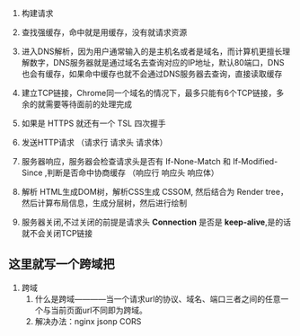 1. 构建请求
   
2. 查找强缓存，命中就是用缓存，没有就请求资源

3. 进入DNS解析，因为用户通常输入的是主机名或者是域名，而计算机更擅长理解数字，DNS服务器就是通过域名去查询对应的IP地址，默认80端口，DNS 也会有缓存，如果命中缓存也就不会通过DNS服务器去查询，直接读取缓存

4. 建立TCP链接，Chrome同一个域名的情况下，最多只能有6个TCP链接，多余的就需要等待面前的处理完成

5. 如果是 HTTPS 就还有一个 TSL 四次握手

6. 发送HTTP请求 （请求行 请求头 请求体）

7. 服务器响应，服务器会检查请求头是否有 If-None-Match 和 If-Modified-Since ,判断是否命中协商缓存 （响应行  响应头 响应体）

8. 解析 HTML生成DOM树，解析CSS生成 CSSOM, 然后结合为 Render tree，然后计算布局信息，生成分层树，然后进行绘制

9. 服务器关闭,不过关闭的前提是请求头 <b>Connection</b> 是否是 <b>keep-alive</b>,是的话就不会关闭TCP链接

## 这里就写一个跨域把
1. 跨域
   1. 什么是跨域————当一个请求url的协议、域名、端口三者之间的任意一个与当前页面url不同即为跨域。
   2. 解决办法：nginx  jsonp  CORS